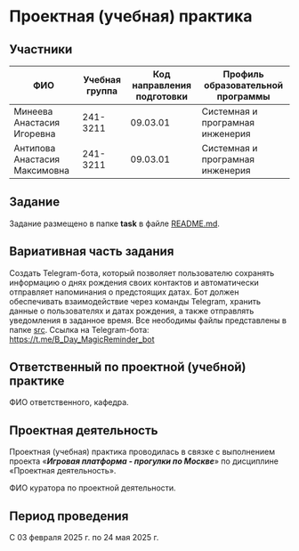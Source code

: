 # Проектная (учебная) практика

## Участники

| ФИО | Учебная группа | Код направления подготовки | Профиль образовательной программы |
|-|-|-|-|
|Минеева Анастасия Игоревна |241-3211|09.03.01|Системная и програмная инженерия|
|Антипова Анастасия Максимовна|241-3211|09.03.01|Системная и програмная инженерия|


## Задание

Задание размещено в папке **task** в файле [README.md](task/README.md).

## Вариативная часть задания

Создать Telegram-бота, который позволяет пользователю сохранять информацию о днях рождения своих контактов и автоматически отправляет напоминания о предстоящих датах. Бот должен обеспечивать взаимодействие через команды Telegram, хранить данные о пользователях и датах рождения, а также отправлять уведомления в заданное время.
Все неободимы файлы представлены в папке [src](src).
Ссылка на Telegram-бота: https://t.me/B_Day_MagicReminder_bot
## Ответственный по проектной (учебной) практике

ФИО ответственного, кафедра.

## Проектная деятельность

Проектная (учебная) практика проводилась в связке с выполнением проекта «***Игровая платформа - прогулки по Москве***» по дисциплине «Проектная деятельность».

ФИО куратора по проектной деятельности.

## Период проведения

С 03 февраля 2025 г. по 24 мая 2025 г.
